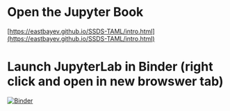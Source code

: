 # Open the Jupyter Book
[https://eastbayev.github.io/SSDS-TAML/intro.html](https://eastbayev.github.io/SSDS-TAML/intro.html)

# Launch JupyterLab in Binder (right click and open in new browswer tab)
[![Binder](https://mybinder.org/badge_logo.svg)](https://mybinder.org/v2/gh/EastBayEv/SSDS-TAML/HEAD)
